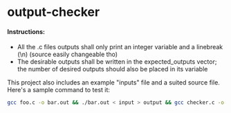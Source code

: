 # output-checker  
#### Instructions:  
* All the .c files outputs shall only print an integer variable and a linebreak (\n) (source easily changeable tho)  
* The desirable outputs shall be written in the expected_outputs vector; the number of desired outputs should also be placed in its variable  

This project also includes an example "inputs" file and a suited source file. Here's a sample command to test it:  
````bash
gcc foo.c -o bar.out && ./bar.out < input > output && gcc checker.c -o checker.out && ./checker.out
````